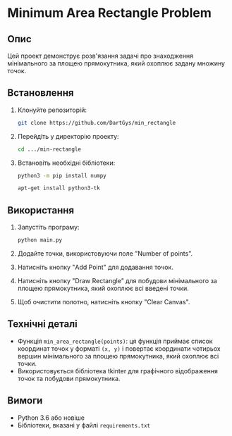 # Minimum Area Rectangle Problem

## Опис
Цей проект демонструє розв'язання задачі про знаходження мінімального за площею прямокутника, який охоплює задану множину точок.

## Встановлення
1. Клонуйте репозиторій:

    ```bash
    git clone https://github.com/DartGys/min_rectangle
    ```

2. Перейдіть у директорію проекту:

    ```bash
    cd .../min-rectangle
    ```

3. Встановіть необхідні бібліотеки:

    ```bash
    python3 -m pip install numpy
    ```
    ```bash
    apt-get install python3-tk
    ```

## Використання
1. Запустіть програму:

    ```bash
    python main.py
    ```

2. Додайте точки, використовуючи поле "Number of points".
3. Натисніть кнопку "Add Point" для додавання точок.
4. Натисніть кнопку "Draw Rectangle" для побудови мінімального за площею прямокутника, який охоплює всі введені точки.
5. Щоб очистити полотно, натисніть кнопку "Clear Canvas".

## Технічні деталі
- Функція `min_area_rectangle(points)`: ця функція приймає список координат точок у форматі `(x, y)` і повертає координати чотирьох вершин мінімального за площею прямокутника, який охоплює всі точки.
- Використовується бібліотека tkinter для графічного відображення точок та побудови прямокутника.

## Вимоги
- Python 3.6 або новіше
- Бібліотеки, вказані у файлі `requirements.txt`
